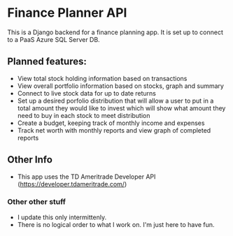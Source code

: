 # Finance Planner API

This is a Django backend for a finance planning app. It is set up to connect to a
PaaS Azure SQL Server DB.


## Planned features:
- View total stock holding information based on transactions
- View overall portfolio information based on stocks, graph and summary
- Connect to live stock data for up to date returns
- Set up a desired porfolio distribution that will allow a user to put in
a total amount they would like to invest which will show what amount they need
to buy in each stock to meet distribution
- Create a budget, keeping track of monthly income and expenses
- Track net worth with monthly reports and view graph of completed reports


## Other Info
- This app uses the TD Ameritrade Developer API (https://developer.tdameritrade.com/)


### Other other stuff
- I update this only intermittenly.
- There is no logical order to what I work on. I'm just here to have fun.
